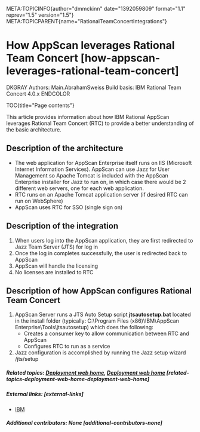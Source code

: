 META:TOPICINFO{author="dmmckinn" date="1392059809" format="1.1"
reprev="1.5" version="1.5"}
META:TOPICPARENT{name="RationalTeamConcertIntegrations"}

# How AppScan leverages Rational Team Concert [how-appscan-leverages-rational-team-concert]

DKGRAY Authors: Main.AbrahamSweiss Build basis: IBM Rational Team
Concert 4.0.x ENDCOLOR

TOC{title="Page contents"}

This article provides information about how IBM Rational AppScan
leverages Rational Team Concert (RTC) to provide a better understanding
of the basic architecture.

## Description of the architecture

-   The web application for AppScan Enterprise itself runs on IIS
    (Microsoft Internet Information Services). AppScan can use Jazz for
    User Management so Apache Tomcat is included with the AppScan
    Enterprise installer for Jazz to run on, in which case there would
    be 2 different web servers, one for each web application.
-   RTC runs on an Apache Tomcat application server (if desired RTC can
    run on WebSphere)
-   AppScan uses RTC for SSO (single sign on)

## Description of the integration

1.  When users log into the AppScan application, they are first
    redirected to Jazz Team Server (JTS) for log in
2.  Once the log in completes successfully, the user is redirected back
    to AppScan
3.  AppScan will handle the licensing
4.  No licenses are installed to RTC

## Description of how AppScan configures Rational Team Concert

1.  AppScan Server runs a JTS Auto Setup script **jtsautosetup.bat**
    located in the install folder (typically: C:\Program Files
    (x86)\IBM\AppScan Enterprise\Tools\jtsautosetup) which does the
    following:
    -    Creates a consumer key to allow communication between RTC and
        AppScan
    -    Configures RTC to run as a service
2.  Jazz configuration is accomplished by running the Jazz setup wizard
    /jts/setup

##### Related topics: [Deployment web home](DeploymentWebHome), [Deployment web home](DeploymentWebHome) [related-topics-deployment-web-home-deployment-web-home]

##### External links: [external-links]

-   [IBM](https://www.ibm.com)

##### Additional contributors: None [additional-contributors-none]
